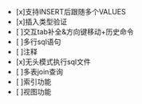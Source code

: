 - [x]支持INSERT后跟随多个VALUES
- [x]插入类型验证
- [ ]交互tab补全&方向键移动+历史命令
- [ ]多行sql语句
- [ ]注释
- [x]无头模式执行sql文件
- [ ]多表join查询
- [ ]索引功能
- [ ]视图功能